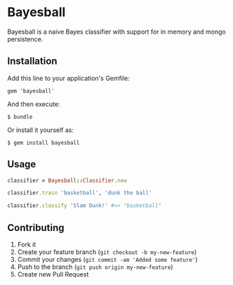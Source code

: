 # Bayesball

Bayesball is a naive Bayes classifier with support for in memory and mongo
persistence.

## Installation

Add this line to your application's Gemfile:

    gem 'bayesball'

And then execute:

    $ bundle

Or install it yourself as:

    $ gem install bayesball

## Usage

```ruby
classifier = Bayesball::Classifier.new

classifier.train 'basketball', 'dunk the ball'

classifier.classify 'Slam Dunk!' #=> "basketball"
```

## Contributing

1. Fork it
2. Create your feature branch (`git checkout -b my-new-feature`)
3. Commit your changes (`git commit -am 'Added some feature'`)
4. Push to the branch (`git push origin my-new-feature`)
5. Create new Pull Request

